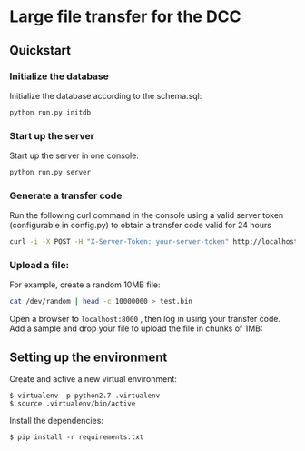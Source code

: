 # Large file transfer for the DCC


## Quickstart

### Initialize the database
Initialize the database according to the schema.sql:
```sh
python run.py initdb
```


### Start up the server
Start up the server in one console:
```sh
python run.py server
```

### Generate a transfer code
Run the following curl command in the console using a valid server token (configurable in config.py) to obtain a transfer code valid for 24 hours
```sh
curl -i -X POST -H "X-Server-Token: your-server-token" http://localhost:8000/transfers/
```

### Upload a file:
For example, create a random 10MB file:
```sh
cat /dev/random | head -c 10000000 > test.bin
```

Open a browser to `localhost:8000` , then log in using your transfer code.
Add a sample and drop your file to upload the file in chunks of 1MB:


## Setting up the environment

Create and active a new virtual environment:
```
$ virtualenv -p python2.7 .virtualenv
$ source .virtualenv/bin/active
```

Install the dependencies:
```
$ pip install -r requirements.txt
```
